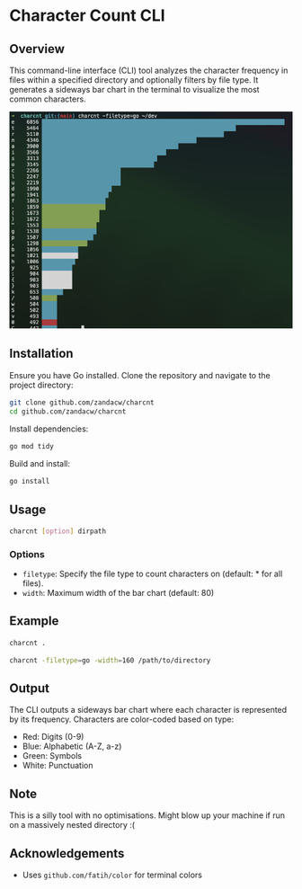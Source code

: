 # Character Count CLI

## Overview

This command-line interface (CLI) tool analyzes the character frequency in files within a specified directory and optionally filters by file type. It generates a sideways bar chart in the terminal to visualize the most common characters.

![Screenshot](screen.png)

## Installation

Ensure you have Go installed. Clone the repository and navigate to the project directory:

```bash
git clone github.com/zandacw/charcnt
cd github.com/zandacw/charcnt 
```

Install dependencies:

```bash
go mod tidy
```

Build and install:

```bash
go install
```

## Usage

```bash
charcnt [option] dirpath
```

### Options

- `filetype`: Specify the file type to count characters on (default: * for all files).
- `width`: Maximum width of the bar chart (default: 80)

## Example

```bash
charcnt .
```

```bash
charcnt -filetype=go -width=160 /path/to/directory
```

## Output

The CLI outputs a sideways bar chart where each character is represented by its frequency. Characters are color-coded based on type:
- Red: Digits (0-9)
- Blue: Alphabetic (A-Z, a-z)
- Green: Symbols
- White: Punctuation

## Note

This is a silly tool with no optimisations. Might blow up your machine if run on a massively nested directory :(

## Acknowledgements

- Uses `github.com/fatih/color` for terminal colors

